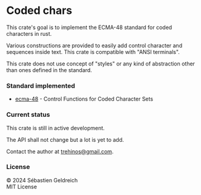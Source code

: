 # Coded chars

This crate's goal is to implement the ECMA-48 standard for coded characters in rust.

Various constructions are provided to easily add control character and sequences inside text.
This crate is compatible with "ANSI terminals".

This crate does not use concept of "styles" or any kind of abstraction other than ones defined in the standard.

### Standard implemented

- [ecma-48](https://ecma-international.org/publications-and-standards/standards/ecma-48/) - Control Functions for Coded Character Sets

### Current status

This crate is still in active development.

The API shall not change but a lot is yet to add.

Contact the author at [trehinos@gmail.com](mailto:trehinos@gmail.com).

### License
&copy; 2024 Sébastien Geldreich  
MIT License